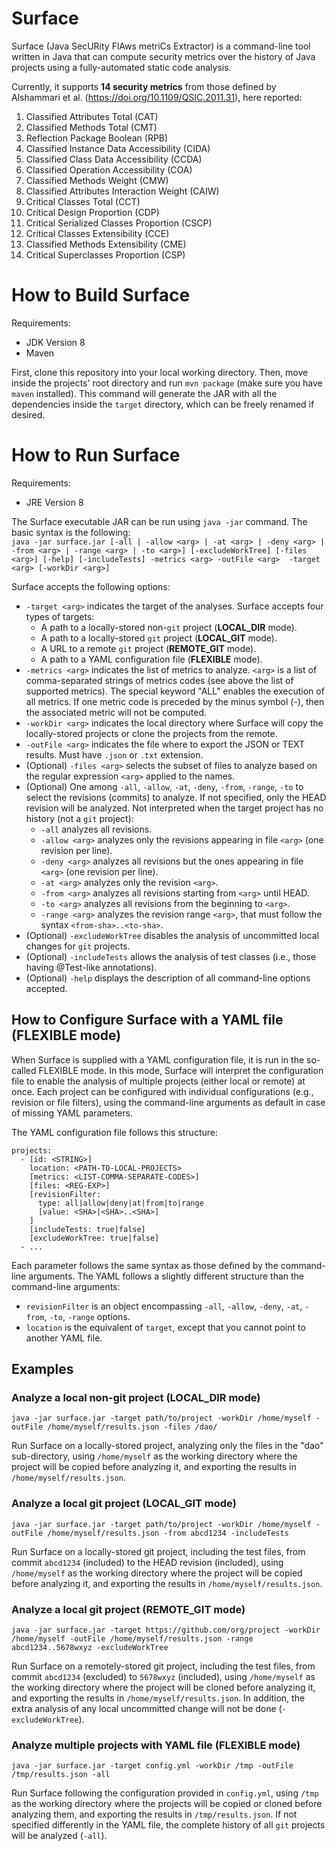# Surface

Surface (Java SecURity FlAws metriCs Extractor) is a command-line tool written in Java that can compute security metrics over the history of Java projects using a fully-automated static code analysis.

Currently, it supports **14 security metrics** from those defined by Alshammari et al. (https://doi.org/10.1109/QSIC.2011.31), here reported:

1. Classified Attributes Total (CAT)
2. Classified Methods Total (CMT)
3. Reflection Package Boolean (RPB)
4. Classified Instance Data Accessibility (CIDA)
5. Classified Class Data Accessibility (CCDA)
6. Classified Operation Accessibility (COA)
7. Classified Methods Weight (CMW)
8. Classified Attributes Interaction Weight (CAIW)
9. Critical Classes Total (CCT)
10. Critical Design Proportion (CDP) 
11. Critical Serialized Classes Proportion (CSCP)
12. Critical Classes Extensibility (CCE)
13. Classified Methods Extensibility (CME) 
14. Critical Superclasses Proportion (CSP)

# How to Build Surface

Requirements:

- JDK Version 8
- Maven

First, clone this repository into your local working directory. Then, move inside the projects' root directory and run `mvn package` (make sure you have `maven` installed). This command will generate the JAR with all the dependencies inside the `target` directory, which can be freely renamed if desired.

# How to Run Surface

Requirements:

- JRE Version 8

The Surface executable JAR can be run using `java -jar` command. The basic syntax is the following:  
`java -jar surface.jar [-all | -allow <arg> | -at <arg> | -deny <arg> | -from <arg> | -range <arg> | -to <arg>] [-excludeWorkTree] [-files <arg>] [-help] [-includeTests] -metrics <arg> -outFile <arg>  -target <arg> [-workDir <arg>]`

Surface accepts the following options:

- `-target <arg>` indicates the target of the analyses. Surface accepts four types of targets:
  - A path to a locally-stored non-`git` project (**LOCAL_DIR** mode).
  - A path to a locally-stored `git` project (**LOCAL_GIT** mode).
  - A URL to a remote `git` project (**REMOTE_GIT** mode).
  - A path to a YAML configuration file (**FLEXIBLE** mode).
- `-metrics <arg>` indicates the list of metrics to analyze. `<arg>` is a list of comma-separated strings of metrics codes (see above the list of supported metrics). The special keyword "ALL" enables the execution of all metrics. If one metric code is preceded by the minus symbol (-), then the associated metric will not be computed.
- `-workDir <arg>` indicates the local directory where Surface will copy the locally-stored projects or clone the projects from the remote. 
- `-outFile <arg>` indicates the file where to export the JSON or TEXT results. Must have `.json` or `.txt` extension. 
- (Optional) `-files <arg>` selects the subset of files to analyze based on the regular expression `<arg>` applied to the names.
- (Optional) One among `-all`, `-allow`, `-at`, `-deny`, `-from`, `-range`, `-to` to select the revisions (commits) to analyze. If not specified, only the HEAD revision will be analyzed. Not interpreted when the target project has no history (not a `git` project):
  - `-all` analyzes all revisions.
  - `-allow <arg>` analyzes only the revisions appearing in file `<arg>` (one revision per line).
  - `-deny <arg>` analyzes all revisions but the ones appearing in file `<arg>` (one revision per line).
  - `-at <arg>` analyzes only the revision `<arg>`.
  - `-from <arg>` analyzes all revisions starting from `<arg>` until HEAD.
  - `-to <arg>` analyzes all revisions from the beginning to `<arg>`.
  - `-range <arg>` analyzes the revision range `<arg>`, that must follow the syntax `<from-sha>..<to-sha>`.
- (Optional) `-excludeWorkTree` disables the analysis of uncommitted local changes for `git` projects.
- (Optional) `-includeTests` allows the analysis of test classes (i.e., those having @Test-like annotations).
- (Optional) `-help` displays the description of all command-line options accepted.

## How to Configure Surface with a YAML file (FLEXIBLE mode)

When Surface is supplied with a YAML configuration file, it is run in the so-called FLEXIBLE mode. In this mode, Surface will interpret the configuration file to enable the analysis of multiple projects (either local or remote) at once. Each project can be configured with individual configurations (e.g., revision or file filters), using the command-line arguments as default in case of missing YAML parameters.

The YAML configuration file follows this structure:

```
projects:
  - [id: <STRING>]
    location: <PATH-TO-LOCAL-PROJECTS>
    [metrics: <LIST-COMMA-SEPARATE-CODES>]
    [files: <REG-EXP>]
    [revisionFilter:
      type: all|allow|deny|at|from|to|range
      [value: <SHA>|<SHA>..<SHA>]
    ]
    [includeTests: true|false]
    [excludeWorkTree: true|false]
  - ...
```

Each parameter follows the same syntax as those defined by the command-line arguments. The YAML follows a slightly different structure than the command-line arguments:
- `revisionFilter` is an object encompassing `-all`, `-allow`, `-deny`, `-at`, `-from`, `-to`, `-range` options.
- `location` is the equivalent of `target`, except that you cannot point to another YAML file.

## Examples

### Analyze a local non-git project (LOCAL_DIR mode)

`java -jar surface.jar -target path/to/project -workDir /home/myself -outFile /home/myself/results.json -files /dao/`

Run Surface on a locally-stored project, analyzing only the files in the "dao" sub-directory, using `/home/myself` as the working directory where the project will be copied before analyzing it, and exporting the results in `/home/myself/results.json`.

### Analyze a local git project (LOCAL_GIT mode)

`java -jar surface.jar -target path/to/project -workDir /home/myself -outFile /home/myself/results.json -from abcd1234 -includeTests`

Run Surface on a locally-stored git project, including the test files, from commit `abcd1234` (included) to the HEAD revision (included), using `/home/myself` as the working directory where the project will be copied before analyzing it, and exporting the results in `/home/myself/results.json`.

### Analyze a local git project (REMOTE_GIT mode)

`java -jar surface.jar -target https://github.com/org/project -workDir /home/myself -outFile /home/myself/results.json -range abcd1234..5678wxyz -excludeWorkTree`

Run Surface on a remotely-stored git project, including the test files, from commit `abcd1234` (excluded) to `5678wxyz` (included), using `/home/myself` as the working directory where the project will be cloned before analyzing it, and exporting the results in `/home/myself/results.json`. In addition, the extra analysis of any local uncommitted change will not be done (`-excludeWorkTree`).

### Analyze multiple projects with YAML file (FLEXIBLE mode)

`java -jar surface.jar -target config.yml -workDir /tmp -outFile /tmp/results.json -all`

Run Surface following the configuration provided in `config.yml`, using `/tmp` as the working directory where the projects will be copied or cloned before analyzing them, and exporting the results in `/tmp/results.json`.
If not specified differently in the YAML file, the complete history of all `git` projects will be analyzed (`-all`).
